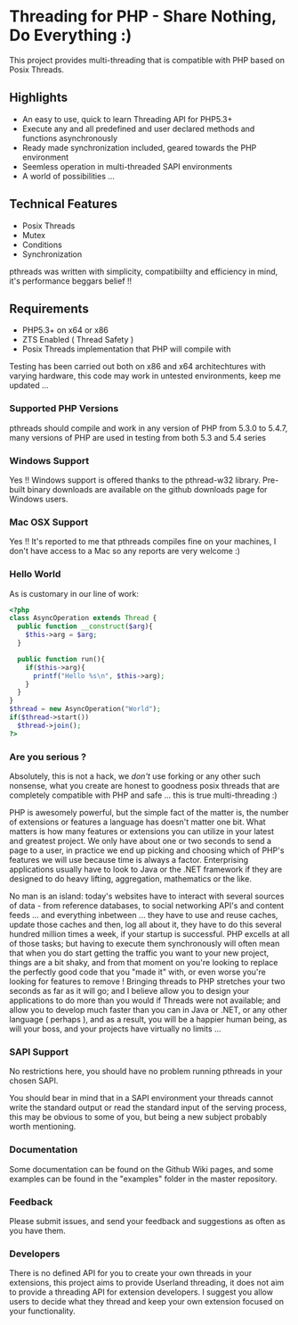 # Threading for PHP - Share Nothing, Do Everything :)

This project provides multi-threading that is compatible with PHP based on Posix Threads.

## Highlights

* An easy to use, quick to learn Threading API for PHP5.3+
* Execute any and all predefined and user declared methods and functions asynchronously
* Ready made synchronization included, geared towards the PHP environment
* Seemless operation in multi-threaded SAPI environments
* A world of possibilities ...

## Technical Features

* Posix Threads
* Mutex
* Conditions
* Synchronization

pthreads was written with simplicity, compatibiilty and efficiency in mind, it's performance beggars belief !!

## Requirements

* PHP5.3+ on x64 or x86
* ZTS Enabled ( Thread Safety )
* Posix Threads implementation that PHP will compile with

Testing has been carried out both on x86 and x64 architechtures with varying hardware, this code may work in untested environments, keep me updated ...

### Supported PHP Versions

pthreads should compile and work in any version of PHP from 5.3.0 to 5.4.7, many versions of PHP are used in testing from both 5.3 and 5.4 series

### Windows Support

Yes !! Windows support is offered thanks to the pthread-w32 library. Pre-built binary downloads are available on the github downloads page for Windows users.

### Mac OSX Support

Yes !! It's reported to me that pthreads compiles fine on your machines, I don't have access to a Mac so any reports are very welcome :)

### Hello World

As is customary in our line of work:

```php
<?php
class AsyncOperation extends Thread {
  public function __construct($arg){
    $this->arg = $arg;
  }

  public function run(){
    if($this->arg){
      printf("Hello %s\n", $this->arg);
    }
  }
}
$thread = new AsyncOperation("World");
if($thread->start())
  $thread->join();
?>
```

### Are you serious ?

Absolutely, this is not a hack, we _don't_ use forking or any other such nonsense, what you create are honest to goodness posix threads that are completely compatible with PHP and safe ... this is true multi-threading :)

PHP is awesomely powerful, but the simple fact of the matter is, the number of extensions or features a language has doesn't matter one bit. What matters is how many features or extensions you can utilize in your latest and greatest project.
We only have about one or two seconds to send a page to a user, in practice we end up picking and choosing which of PHP's features we will use because time is always a factor. Enterprising applications usually have to look to Java or the .NET
framework if they are designed to do heavy lifting, aggregation, mathematics or the like. 

No man is an island: today's websites have to interact with several sources of data - from reference databases, to social networking API's and content feeds ... and everything inbetween ... they have to use and reuse caches, update those caches and then, log all about it, they have to do this several hundred million times a week, if your startup is successful. 
PHP excells at all of those tasks; but having to execute them synchronously will often mean that when you do start getting the traffic you want to your new project, things are a bit shaky, and from that moment on you're looking to replace the perfectly good code that you "made it" with, or even worse you're looking for features to remove ! 
Bringing threads to PHP stretches your two seconds as far as it will go; and I believe allow you to design your applications to do more than you would if Threads were not available; and allow you to develop much faster than
you can in Java or .NET, or any other language ( perhaps ), and as a result, you will be a happier human being, as will your boss, and your projects have virtually no limits ...

### SAPI Support

No restrictions here, you should have no problem running pthreads in your chosen SAPI.

You should bear in mind that in a SAPI environment your threads cannot write the standard output or read the standard input of the serving process, this may be obvious to some of you, but being a new subject probably worth mentioning.

### Documentation

Some documentation can be found on the Github Wiki pages, and some examples can be found in the "examples" folder in the master repository.

### Feedback

Please submit issues, and send your feedback and suggestions as often as you have them.

### Developers

There is no defined API for you to create your own threads in your extensions, this project aims to provide Userland threading, it does not aim to provide a threading API for extension developers. I suggest you allow users to decide what they thread and keep your own extension focused on your functionality.
